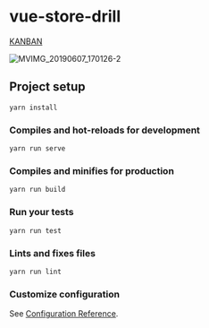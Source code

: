 # vue-store-drill

[KANBAN](https://github.com/drillll/vue-store-drill/projects/1)

![MVIMG_20190607_170126-2](https://user-images.githubusercontent.com/2202197/59090898-0752de00-8949-11e9-8291-6912bf4b336b.jpg)

## Project setup
```
yarn install
```

### Compiles and hot-reloads for development
```
yarn run serve
```

### Compiles and minifies for production
```
yarn run build
```

### Run your tests
```
yarn run test
```

### Lints and fixes files
```
yarn run lint
```

### Customize configuration
See [Configuration Reference](https://cli.vuejs.org/config/).
